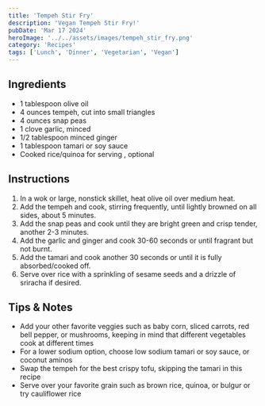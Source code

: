 ```yaml
---
title: 'Tempeh Stir Fry'
description: 'Vegan Tempeh Stir Fry!'
pubDate: 'Mar 17 2024'
heroImage: '../../assets/images/tempeh_stir_fry.png'
category: 'Recipes'
tags: ['Lunch', 'Dinner', 'Vegetarian', 'Vegan']
---
```


## Ingredients

- 1 tablespoon olive oil
- 4 ounces tempeh, cut into small triangles
- 4 ounces snap peas
- 1 clove garlic, minced
- 1/2 tablespoon minced ginger
- 1 tablespoon tamari or soy sauce
- Cooked rice/quinoa for serving , optional

## Instructions

1. In a wok or large, nonstick skillet, heat olive oil over medium heat.
2. Add the tempeh and cook, stirring frequently, until lightly browned on all sides, about 5 minutes.
3. Add the snap peas and cook until they are bright green and crisp tender, another 2-3 minutes.
4. Add the garlic and ginger and cook 30-60 seconds or until fragrant but not burnt.
5. Add the tamari and cook another 30 seconds or until it is fully absorbed/cooked off.
6. Serve over rice with a sprinkling of sesame seeds and a drizzle of sriracha if desired.

## Tips & Notes

- Add your other favorite veggies such as baby corn, sliced carrots, red bell pepper, or mushrooms, keeping in mind that different vegetables cook at different times
- For a lower sodium option, choose low sodium tamari or soy sauce, or coconut aminos
- Swap the tempeh for the best crispy tofu, skipping the tamari in this recipe
- Serve over your favorite grain such as brown rice, quinoa, or bulgur or try cauliflower rice
